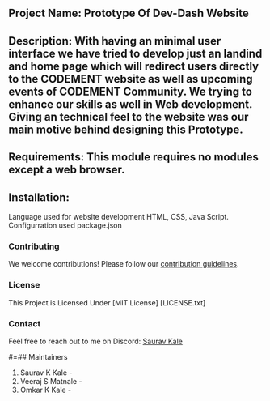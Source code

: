 ## Project Name: Prototype Of Dev-Dash Website

## Description: With having an minimal user interface we have tried to develop just an landind and home page which will redirect users directly to the CODEMENT website as well as upcoming events of CODEMENT Community. We trying to enhance our skills as well in Web development. Giving an technical feel to the website was our main motive behind designing this Prototype.

## Requirements: This module requires no modules except a web browser.

## Installation:
Language used for website development HTML, CSS, Java Script.
Configurration used package.json

### Contributing
We welcome contributions! Please follow our [contribution guidelines](CONTRIBUTING.md).

### License
This Project is Licensed Under [MIT License] [LICENSE.txt]

### Contact
Feel free to reach out to me on Discord: [Saurav Kale]()


 #=## Maintainers
1. Saurav K Kale - 
2. Veeraj S Matnale - 
3. Omkar K Kale - 
